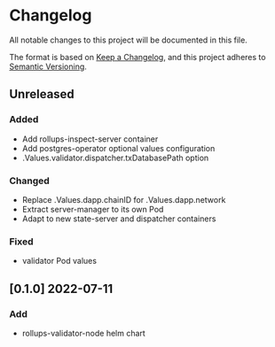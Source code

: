 # Changelog

All notable changes to this project will be documented in this file.

The format is based on [Keep a Changelog](https://keepachangelog.com/en/1.0.0/),
and this project adheres to [Semantic Versioning](https://semver.org/spec/v2.0.0.html).

## Unreleased

### Added

- Add rollups-inspect-server container
- Add postgres-operator optional values configuration
- .Values.validator.dispatcher.txDatabasePath option

### Changed

- Replace .Values.dapp.chainID for .Values.dapp.network
- Extract server-manager to its own Pod
- Adapt to new state-server and dispatcher containers

### Fixed

- validator Pod values

## [0.1.0] 2022-07-11

### Add

- rollups-validator-node helm chart
